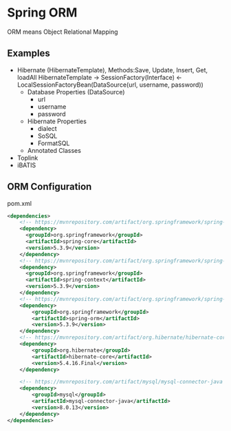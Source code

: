 # Spring ORM
ORM means Object Relational Mapping

## Examples
- Hibernate (HibernateTemplate), Methods:Save, Update, Insert, Get, loadAll
    HibernateTemplate -> SessionFactory(Interface) <- LocalSessionFactoryBean(DataSource(url, username, password))
    - Database Properties (DataSource)
        - url
        - username
        - password
    - Hibernate Properties
        - dialect
        - SoSQL
        - FormatSQL
    - Annotated Classes
- Toplink
- iBATIS

## ORM Configuration
pom.xml
```xml
<dependencies>
    <!-- https://mvnrepository.com/artifact/org.springframework/spring-core -->
    <dependency>
      <groupId>org.springframework</groupId>
      <artifactId>spring-core</artifactId>
      <version>5.3.9</version>
    </dependency>
    <!-- https://mvnrepository.com/artifact/org.springframework/spring-context -->
    <dependency>
      <groupId>org.springframework</groupId>
      <artifactId>spring-context</artifactId>
      <version>5.3.9</version>
    </dependency>
    <!-- https://mvnrepository.com/artifact/org.springframework/spring-orm -->
    <dependency>
        <groupId>org.springframework</groupId>
        <artifactId>spring-orm</artifactId>
        <version>5.3.9</version>
    </dependency>
    <!-- https://mvnrepository.com/artifact/org.hibernate/hibernate-core -->
    <dependency>
        <groupId>org.hibernate</groupId>
        <artifactId>hibernate-core</artifactId>
        <version>5.4.16.Final</version>
    </dependency>

    <!-- https://mvnrepository.com/artifact/mysql/mysql-connector-java -->
    <dependency>
        <groupId>mysql</groupId>
        <artifactId>mysql-connector-java</artifactId>
        <version>8.0.13</version>
    </dependency>
</dependencies>
```
